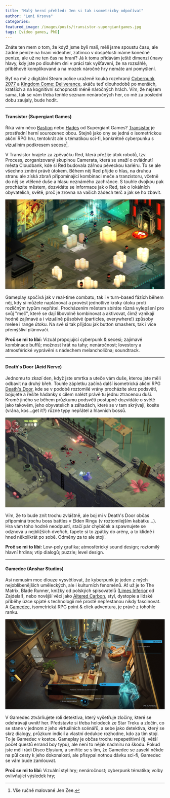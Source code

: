```yaml
---
title: "Malý herní přehled: Jen si tak isometricky odpočívat"
author: "Leni Krsova"
categories: 
featured_image: /images/posts/transistor-supergiantgames.jpg
tags: [video games, PhD]
---
```


Znáte ten mem o tom, že když jsme byli malí, měli jsme spoustu času, ale žádné peníze na hraní videoher, zatímco v dospělosti máme konečně peníze, ale už ne ten čas na hraní? Já k tomu přidávám ještě dimenzi únavy hlavy, kdy jste po dlouhém dni v práci tak vyšťavení, že na rozsáhlé, příběhově komplikované a na mozek náročné hry nemáte ani pomyšlení.

Byť na mě z digitální Steam police uraženě kouká rozehraný <a href="https://www.cyberpunk.net/cz/en/">Cyberpunk 2077</a> a <a href="https://www.kingdomcomerpg.com/">Kingdom Come: Deliverance</a>, skáču teď dlouhodobě po menších, kratších a na kognitivní schopnosti méně náročných hrách. Vím, že nejsem sama, tak se vám třeba tenhle seznam nenáročných her, co mě za poslední dobu zaujaly, bude hodit.

----

#### Transistor (Supergiant Games)

Říká vám něco <a href="https://store.steampowered.com/app/107100/Bastion/" target="_blank">Bastion</a> nebo <a href="https://store.steampowered.com/app/1145360/Hades/" target="_blank">Hades</a> od Supergiant Games? <a href="https://store.steampowered.com/app/237930/Transistor/">Transistor</a> je prostřední herní sourozenec obou. Stejně jako ony se jedná o isometrickou akční RPG hru, tentokrát ale s tématikou sci-fi, konkrétně cyberpunku s vizuálním podkresem secese[^1].

V Transistor hrajete za zpěvačku Red, která přežije útok robotů, tzv. Process, zorganizovaný skupinou Camerata, která se snaží o ovládnutí města Cloudbank, kde si Red budovala zářnou pěveckou kariéru. To se ale všechno změní právě útokem. Během něj Red přijde o hlas, na druhou stranu ale získá zbraň připomínající kombinaci meče a tranzistoru, včetně do něj se vtělené duše a hlasu neznámého zachránce. S touhle dvojkou pak procházíte městem, dozvídáte se informace jak o Red, tak o lokálních obyvatelích, světě, proč je zrovna na vašich zádech terč a jak se ho zbavit. 

![](/images/posts/transistor-gameplay.jpg)

Gameplay spočívá jak v real-time combatu, tak i v turn-based fázích během něj, kdy si můžete naplánovat a provést jednotlivé kroky útoku proti rozličným typům nepřátel. Procházením městem sbíráte různá vylepšení pro svůj "meč", které se dají libovolně kombinovat a aktivovat, čímž vznikají hodně zajímavé a i vizuálně působivé (particles, everywhere!) způsoby melee i range útoku. Na své si tak přijdou jak button smashers, tak i více přemýšliví plánovači. 

**Proč se mi to líbí:**
Vizuál propojující cyberpunk & secesi; zajímavé kombinace buffů; možnost hrát na tahy; nenáročnost; lovestory a atmosférické vyprávění s nádechem melancholična; soundtrack.

----

#### Death's Door (Acid Nerve)

Jednomu to zkazí den, když jste smrtka a uteče vám duše, kterou jste měli odbavit na druhý břeh. Touhle zápletku začíná další isometrická akční RPG <a href="https://store.steampowered.com/app/894020/Deaths_Door/">Death's Door</a>, kde se v podobě roztomilé vrány procházíte skrz podsvětí, bojujete a řešíte hádanky s cílem nalézt právě tu jednu ztracenou duši. Kromě jiného se během průzkumu podsvětí postupně dozvídáte o světě jako takovém, jeho obyvatelích a záhadách, které se v tam skrývají, kosíte (vrána, kos...get it?) různé typy nepřátel a hlavních bossů.

![](/images/posts/deathdoor.jpg)

Vím, že to bude znít trochu zvláštně, ale boj mi v Death's Door občas připomíná trochu boss battles v Elden Ringu (v roztomilejším kabátku...). Hra vám toho hodně neodpustí, stačí pár chybiček a spawnujete se odznova u nejbližších dveřích, ťapete si to zpátky do arény, a to klidně i hned několikrát po sobě. Odměny za to ale stojí.

**Proč se mi to líbí:**
Low-poly grafika; atmosférický sound design; roztomilý hlavní hrdina; vtip dialogů; puzzle; level design.

----

#### Gamedec (Anshar Studios)

Asi nemusím moc dlouze vysvětlovat, že kyberpunk je jeden z mých nejoblíbenějších uměleckých, ale i kulturních fenoménů. Ať už je to The Matrix, Blade Runner, knížky od polských spisovatelů (<a href="https://www.databazeknih.cz/knihy/limes-inferior-132414">Limes Inferior</a> od Zajdela!), nebo novější věci jako <a href="https://www.imdb.com/title/tt2261227/">Altered Carbon</a>, styl, dystopie a lidské příběhy úzce spjaté s technologií mě prostě nepřestanou nikdy fascinovat. A <a href="https://store.steampowered.com/app/917720/Gamedec/">Gamedec</a>, isometrická RPG point & click adventura, je právě z tohohle ranku.

![](/images/posts/gamedecgame.jpg)

V Gamedec ztvárňujete roli detektiva, který vyšetřuje zločiny, které se odehrávají uvnitř her. Představte si třeba holodeck ze Star Treku a zločin, co se stane v jednom z jeho virtuálních scénářů, a sebe jako detektiva, který se skrz dialogy, průzkum indicií a vlastní dedukce rozhodne, kdo za tím stojí. To je Gamedec v kostce. Gameplay je občas trochu repepetitivní (tj. větší počet questů errand boy typu), ale není to nějak nadmíru na škodu. Pokud jste měli rádi Disco Elysium, a smíříte se s tím, že Gamedec se zasekl někde na půl cesty k jeho dokonalosti, ale přisypal notnou dávku sci-fi, Gamedec se vám bude zamlouvat.

**Proč se mi to líbí:**
Vizuální styl hry; nenáročnost; cyberpunk tématika; volby ovlivňující výsledek hry; 


[^1]: Vše ručně malované Jen Zee.

